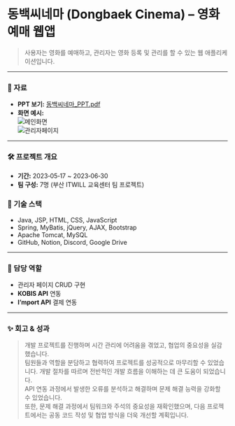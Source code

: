 # 동백씨네마 (Dongbaek Cinema) – 영화 예매 웹앱

> 사용자는 영화를 예매하고, 관리자는 영화 등록 및 관리를 할 수 있는 웹 애플리케이션입니다.

---

### 📌 자료
- **PPT 보기:** [동백씨네마_PPT.pdf](docs/동백씨네마.pdf)  
- **화면 예시:**  
  ![메인화면](screenshots/main.png)  
  ![관리자페이지](screenshots/admin.png)

---

### 🛠 프로젝트 개요
- **기간:** 2023‑05‑17 ~ 2023‑06‑30  
- **팀 구성:** 7명 (부산 ITWILL 교육센터 팀 프로젝트)  

### 🔧 기술 스택
- Java, JSP, HTML, CSS, JavaScript  
- Spring, MyBatis, jQuery, AJAX, Bootstrap  
- Apache Tomcat, MySQL  
- GitHub, Notion, Discord, Google Drive  

---

### 🎯 담당 역할
- 관리자 페이지 CRUD 구현  
- **KOBIS API** 연동  
- **I’mport API** 결제 연동  

---

### ✨ 회고 & 성과
> 개발 프로젝트를 진행하며 시간 관리에 어려움을 겪었고, 협업의 중요성을 실감했습니다.  
> 팀원들과 역할을 분담하고 협력하여 프로젝트를 성공적으로 마무리할 수 있었습니다. 개발 절차를 따르며 전반적인 개발 흐름을 이해하는 데 큰 도움이 되었습니다.  
> API 연동 과정에서 발생한 오류를 분석하고 해결하며 문제 해결 능력을 강화할 수 있었습니다.  
> 또한, 문제 해결 과정에서 팀워크와 주석의 중요성을 재확인했으며, 다음 프로젝트에서는 공동 코드 작성 및 협업 방식을 더욱 개선할 계획입니다.
